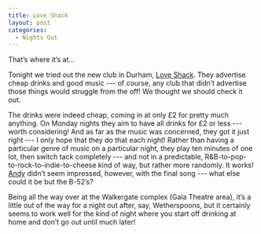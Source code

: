 ```yaml
---
title: Love Shack
layout: post
categories:
  - Nights Out
---
```

That’s where it’s at…

Tonight we tried out the new club in Durham, [Love Shack](http://loveshackdurham.com/). They advertise cheap drinks and good music --- of course, any club that didn’t advertise those things would struggle from the off! We thought we should check it out.

The drinks were indeed cheap, coming in at only £2 for pretty much anything. On Monday nights they aim to have all drinks for £2 or less --- worth considering! And as far as the music was concerned, they got it just right --- I only hope that they do that each night! Rather than having a particular genre of music on a particular night, they play ten minutes of one lot, then switch tack completely --- and not in a predictable, R&B-to-pop-to-rock-to-indie-to-cheese kind of way, but rather more randomly. It works! [Andy](http://pictures.scholesmafia.co.uk/index.php/?profile=30) didn’t seem impressed, however, with the final song --- what else could it be but the B-52’s?

Being all the way over at the Walkergate complex (Gala Theatre area), it’s a little out of the way for a night out after, say, Wetherspoons, but it certainly seems to work well for the kind of night where you start off drinking at home and don’t go out until much later!